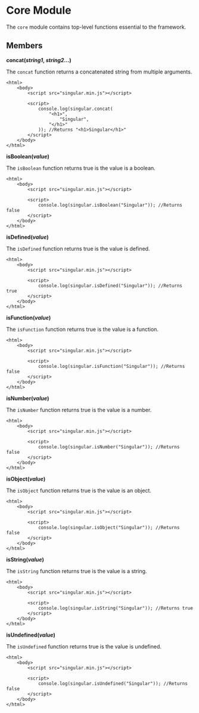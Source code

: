 # Core Module

The `core` module contains top-level functions essential to the framework.

## Members

__concat(*string1*, *string2*...)__

The `concat` function returns a concatenated string from multiple arguments.

	<html>
		<body>
			<script src="singular.min.js"></script>

			<script>
				console.log(singular.concat(
					"<h1>",
						"Singular",
					"</h1>"
				)); //Returns "<h1>Singular</h1>"
			</script>
		</body>
	</html>

__isBoolean(*value*)__

The `isBoolean` function returns true is the value is a boolean.

	<html>
		<body>
			<script src="singular.min.js"></script>

			<script>
				console.log(singular.isBoolean("Singular")); //Returns false
			</script>
		</body>
	</html>
	
__isDefined(*value*)__

The `isDefined` function returns true is the value is defined.

	<html>
		<body>
			<script src="singular.min.js"></script>

			<script>
				console.log(singular.isDefined("Singular")); //Returns true
			</script>
		</body>
	</html>

__isFunction(*value*)__

The `isFunction` function returns true is the value is a function.

	<html>
		<body>
			<script src="singular.min.js"></script>

			<script>
				console.log(singular.isFunction("Singular")); //Returns false
			</script>
		</body>
	</html>

__isNumber(*value*)__

The `isNumber` function returns true is the value is a number.

	<html>
		<body>
			<script src="singular.min.js"></script>

			<script>
				console.log(singular.isNumber("Singular")); //Returns false
			</script>
		</body>
	</html>

__isObject(*value*)__

The `isObject` function returns true is the value is an object.

	<html>
		<body>
			<script src="singular.min.js"></script>

			<script>
				console.log(singular.isObject("Singular")); //Returns false
			</script>
		</body>
	</html>

__isString(*value*)__

The `isString` function returns true is the value is a string.

	<html>
		<body>
			<script src="singular.min.js"></script>

			<script>
				console.log(singular.isString("Singular")); //Returns true
			</script>
		</body>
	</html>

__isUndefined(*value*)__

The `isUndefined` function returns true is the value is undefined.

	<html>
		<body>
			<script src="singular.min.js"></script>

			<script>
				console.log(singular.isUndefined("Singular")); //Returns false
			</script>
		</body>
	</html>